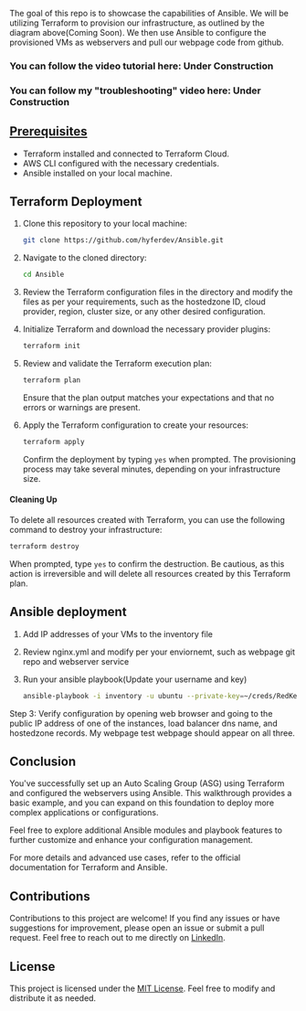 The goal of this repo is to showcase the capabilities of Ansible. We will be utilizing Terraform to provision our infrastructure, as outlined by the diagram above(Coming Soon). We then use Ansible to configure the provisioned VMs as webservers and pull our webpage code from github.

### You can follow the video tutorial here: Under Construction
### You can follow my "troubleshooting" video here: Under Construction

## [Prerequisites](https://youtu.be/IkYkUJjqqqA?si=gFHXAX2JPATWknC1)
- Terraform installed and connected to Terraform Cloud.
- AWS CLI configured with the necessary credentials.
- Ansible installed on your local machine.

## Terraform Deployment

1. Clone this repository to your local machine:

   ```bash
   git clone https://github.com/hyferdev/Ansible.git
   ```

2. Navigate to the cloned directory:

   ```bash
   cd Ansible
   ```

3. Review the Terraform configuration files in the directory and modify the files as per your requirements, such as the hostedzone ID, cloud provider, region, cluster size, or any other desired configuration.

4. Initialize Terraform and download the necessary provider plugins:


   ```bash
   terraform init
   ```

5. Review and validate the Terraform execution plan:

   ```bash
   terraform plan
   ```

   Ensure that the plan output matches your expectations and that no errors or warnings are present.

6. Apply the Terraform configuration to create your resources:

   ```bash
   terraform apply
   ```

   Confirm the deployment by typing `yes` when prompted. The provisioning process may take several minutes, depending on your infrastructure size.

#### Cleaning Up

To delete all resources created with Terraform, you can use the following command to destroy your infrastructure:

```bash
terraform destroy
```

When prompted, type `yes` to confirm the destruction. Be cautious, as this action is irreversible and will delete all resources created by this Terraform plan.

## Ansible deployment

1. Add IP addresses of your VMs to the inventory file

2. Review nginx.yml and modify per your enviornemt, such as webpage git repo and webserver service

3. Run your ansible playbook(Update your username and key)

   ```bash
   ansible-playbook -i inventory -u ubuntu --private-key=~/creds/RedKeys.pem nginx.yml
   ```
Step 3: Verify configuration by opening web browser and going to the public IP address of one of the instances, load balancer dns name, and hostedzone records. My webpage test webpage should appear on all three.

## Conclusion
You've successfully set up an Auto Scaling Group (ASG) using Terraform and configured the webservers using Ansible. This walkthrough provides a basic example, and you can expand on this foundation to deploy more complex applications or configurations.

Feel free to explore additional Ansible modules and playbook features to further customize and enhance your configuration management.

For more details and advanced use cases, refer to the official documentation for Terraform and Ansible.

## Contributions

Contributions to this project are welcome! If you find any issues or have suggestions for improvement, please open an issue or submit a pull request. Feel free to reach out to me directly on [LinkedIn](https://www.linkedin.com/in/desire-banyeretse/).

## License

This project is licensed under the [MIT License](LICENSE). Feel free to modify and distribute it as needed.


